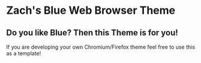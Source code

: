 # Zach's Blue Web Browser Theme
Do you like Blue? Then this Theme is for you!
-
If you are developing your own Chromium/Firefox theme feel free to use this as a template! 
